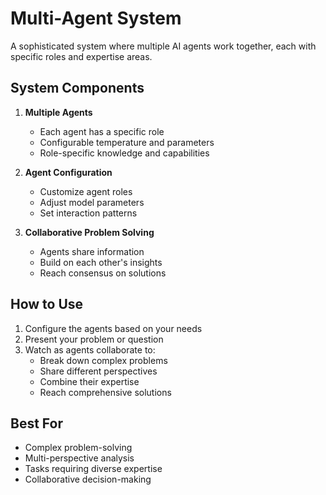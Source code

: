 # Multi-Agent System

A sophisticated system where multiple AI agents work together, each with specific roles and expertise areas.

## System Components

1. **Multiple Agents**
   - Each agent has a specific role
   - Configurable temperature and parameters
   - Role-specific knowledge and capabilities

2. **Agent Configuration**
   - Customize agent roles
   - Adjust model parameters
   - Set interaction patterns

3. **Collaborative Problem Solving**
   - Agents share information
   - Build on each other's insights
   - Reach consensus on solutions

## How to Use

1. Configure the agents based on your needs
2. Present your problem or question
3. Watch as agents collaborate to:
   - Break down complex problems
   - Share different perspectives
   - Combine their expertise
   - Reach comprehensive solutions

## Best For

- Complex problem-solving
- Multi-perspective analysis
- Tasks requiring diverse expertise
- Collaborative decision-making
